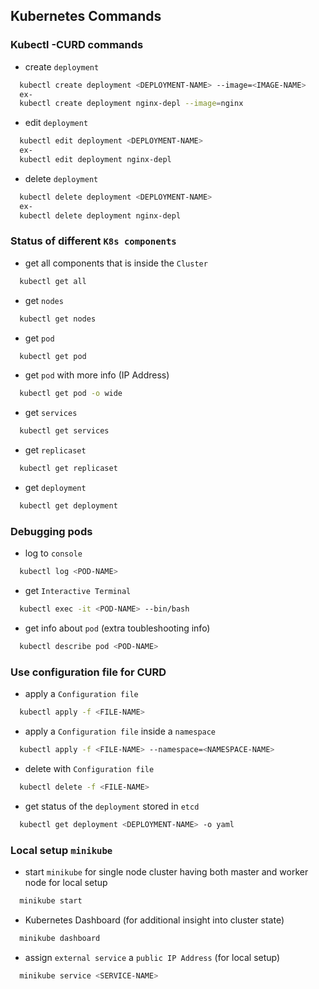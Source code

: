 
## Kubernetes Commands
### Kubectl -CURD commands
- create   `deployment`
```bash
  kubectl create deployment <DEPLOYMENT-NAME> --image=<IMAGE-NAME>
  ex-
  kubectl create deployment nginx-depl --image=nginx
```

- edit   `deployment`
```bash
  kubectl edit deployment <DEPLOYMENT-NAME> 
  ex-
  kubectl edit deployment nginx-depl 
```

- delete   `deployment`
```bash
  kubectl delete deployment <DEPLOYMENT-NAME> 
  ex-
  kubectl delete deployment nginx-depl 
```
### Status of different `K8s components`
- get all components that is inside the `Cluster`
```bash
  kubectl get all  
```
- get `nodes`
```bash
  kubectl get nodes  
```
- get `pod`
```bash
  kubectl get pod  
```
- get `pod` with more info (IP Address)
```bash
  kubectl get pod -o wide
```
- get `services`
```bash
  kubectl get services  
```
- get `replicaset`
```bash
  kubectl get replicaset  
```
- get `deployment`
```bash
  kubectl get deployment  
```
### Debugging pods

- log to `console`
```bash
  kubectl log <POD-NAME> 
```
- get  `Interactive Terminal`
```bash
  kubectl exec -it <POD-NAME> --bin/bash
```
- get info about `pod` (extra toubleshooting info)
```bash
  kubectl describe pod <POD-NAME>
```

### Use configuration file for CURD

- apply a `Configuration file`
```bash
  kubectl apply -f <FILE-NAME>
```
- apply a `Configuration file` inside a `namespace`
```bash
  kubectl apply -f <FILE-NAME> --namespace=<NAMESPACE-NAME>
```
- delete with `Configuration file`
```bash
  kubectl delete -f <FILE-NAME>
```
- get status of the  `deployment`  stored in `etcd`
```bash
  kubectl get deployment <DEPLOYMENT-NAME> -o yaml
```
### Local setup `minikube`
- start `minikube` for single node cluster having both master and worker node for local setup
```bash
  minikube start
```
- Kubernetes Dashboard (for additional insight into cluster state)
```bash
  minikube dashboard
```
- assign `external service` a `public IP Address` (for local setup)
```bash
  minikube service <SERVICE-NAME>
```

